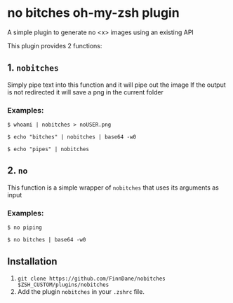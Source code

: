 # no bitches oh-my-zsh plugin
A simple plugin to generate no \<x> images using an existing API

This plugin provides 2 functions:
## 1. `nobitches`
Simply pipe text into this function and it will pipe out the image
If the output is not redirected it will save a png in the current folder
### Examples:
```
$ whoami | nobitches > noUSER.png

$ echo "bitches" | nobitches | base64 -w0

$ echo "pipes" | nobitches
```

## 2. `no`
This function is a simple wrapper of `nobitches` that uses its arguments as input

### Examples:
```
$ no piping

$ no bitches | base64 -w0

```

## Installation

1. `git clone https://github.com/FinnDane/nobitches $ZSH_CUSTOM/plugins/nobitches`
2. Add the plugin `nobitches` in your `.zshrc` file.
